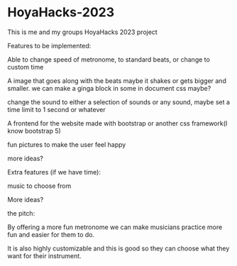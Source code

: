 # HoyaHacks-2023
This is me and my groups HoyaHacks 2023 project


Features to be implemented:

Able to change speed of metronome, to standard beats, or change to custom time

A image that goes along with the beats maybe it shakes or gets bigger and smaller. we can make a ginga block in some in document css maybe?

change the sound to either a selection of sounds or any sound, maybe set a time limit to 1 second or whatever

A frontend for the website made with bootstrap or another css framework(I know bootstrap 5)

fun pictures to make the user feel happy



more ideas?




Extra features (if we have time):

music to choose from 

More ideas?



the pitch:

By offering a more fun metronome we can make musicians practice more fun and easier for them to do. 

It is also highly customizable and this is good so they can choose what they want for their instrument. 
